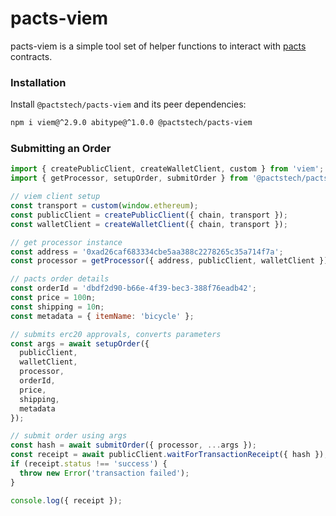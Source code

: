 pacts-viem
============

pacts-viem is a simple tool set of helper functions to interact with [pacts](https://pacts.tech) contracts.

### Installation

Install `@pactstech/pacts-viem` and its peer dependencies:

```sh
npm i viem@^2.9.0 abitype@^1.0.0 @pactstech/pacts-viem
```

### Submitting an Order

```js
import { createPublicClient, createWalletClient, custom } from 'viem';
import { getProcessor, setupOrder, submitOrder } from '@pactstech/pacts-viem';

// viem client setup
const transport = custom(window.ethereum);
const publicClient = createPublicClient({ chain, transport });
const walletClient = createWalletClient({ chain, transport });

// get processor instance
const address = '0xad26caf683334cbe5aa388c2278265c35a714f7a';
const processor = getProcessor({ address, publicClient, walletClient });

// pacts order details
const orderId = 'dbdf2d90-b66e-4f39-bec3-388f76eadb42';
const price = 100n;
const shipping = 10n;
const metadata = { itemName: 'bicycle' };

// submits erc20 approvals, converts parameters
const args = await setupOrder({
  publicClient,
  walletClient,
  processor,
  orderId,
  price,
  shipping,
  metadata
});

// submit order using args
const hash = await submitOrder({ processor, ...args });
const receipt = await publicClient.waitForTransactionReceipt({ hash });
if (receipt.status !== 'success') {
  throw new Error('transaction failed');
}

console.log({ receipt });
```